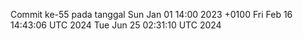 Commit ke-55 pada tanggal Sun Jan 01 14:00 2023 +0100
Fri Feb 16 14:43:06 UTC 2024
Tue Jun 25 02:31:10 UTC 2024
